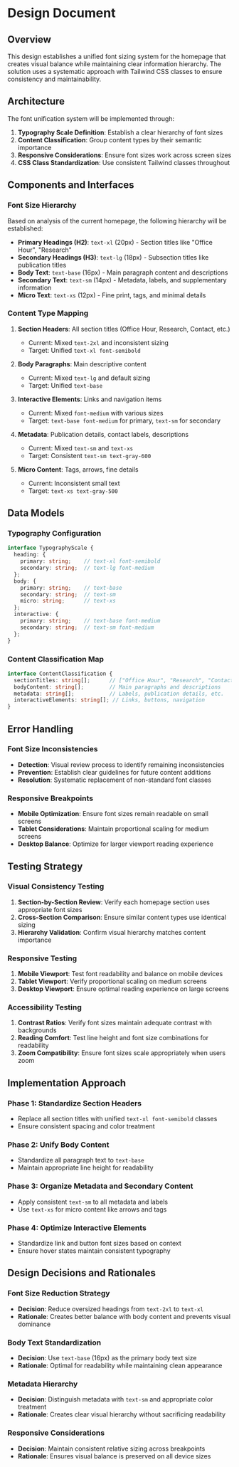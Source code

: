 # Design Document

## Overview

This design establishes a unified font sizing system for the homepage that creates visual balance while maintaining clear information hierarchy. The solution uses a systematic approach with Tailwind CSS classes to ensure consistency and maintainability.

## Architecture

The font unification system will be implemented through:

1. **Typography Scale Definition**: Establish a clear hierarchy of font sizes
2. **Content Classification**: Group content types by their semantic importance
3. **Responsive Considerations**: Ensure font sizes work across screen sizes
4. **CSS Class Standardization**: Use consistent Tailwind classes throughout

## Components and Interfaces

### Font Size Hierarchy

Based on analysis of the current homepage, the following hierarchy will be established:

- **Primary Headings (H2)**: `text-xl` (20px) - Section titles like "Office Hour", "Research"
- **Secondary Headings (H3)**: `text-lg` (18px) - Subsection titles like publication titles
- **Body Text**: `text-base` (16px) - Main paragraph content and descriptions
- **Secondary Text**: `text-sm` (14px) - Metadata, labels, and supplementary information
- **Micro Text**: `text-xs` (12px) - Fine print, tags, and minimal details

### Content Type Mapping

1. **Section Headers**: All section titles (Office Hour, Research, Contact, etc.)
   - Current: Mixed `text-2xl` and inconsistent sizing
   - Target: Unified `text-xl font-semibold`

2. **Body Paragraphs**: Main descriptive content
   - Current: Mixed `text-lg` and default sizing
   - Target: Unified `text-base`

3. **Interactive Elements**: Links and navigation items
   - Current: Mixed `font-medium` with various sizes
   - Target: `text-base font-medium` for primary, `text-sm` for secondary

4. **Metadata**: Publication details, contact labels, descriptions
   - Current: Mixed `text-sm` and `text-xs`
   - Target: Consistent `text-sm text-gray-600`

5. **Micro Content**: Tags, arrows, fine details
   - Current: Inconsistent small text
   - Target: `text-xs text-gray-500`

## Data Models

### Typography Configuration

```typescript
interface TypographyScale {
  heading: {
    primary: string;    // text-xl font-semibold
    secondary: string;  // text-lg font-medium
  };
  body: {
    primary: string;    // text-base
    secondary: string;  // text-sm
    micro: string;      // text-xs
  };
  interactive: {
    primary: string;    // text-base font-medium
    secondary: string;  // text-sm font-medium
  };
}
```

### Content Classification Map

```typescript
interface ContentClassification {
  sectionTitles: string[];      // ["Office Hour", "Research", "Contact", ...]
  bodyContent: string[];        // Main paragraphs and descriptions
  metadata: string[];           // Labels, publication details, etc.
  interactiveElements: string[]; // Links, buttons, navigation
}
```

## Error Handling

### Font Size Inconsistencies

- **Detection**: Visual review process to identify remaining inconsistencies
- **Prevention**: Establish clear guidelines for future content additions
- **Resolution**: Systematic replacement of non-standard font classes

### Responsive Breakpoints

- **Mobile Optimization**: Ensure font sizes remain readable on small screens
- **Tablet Considerations**: Maintain proportional scaling for medium screens
- **Desktop Balance**: Optimize for larger viewport reading experience

## Testing Strategy

### Visual Consistency Testing

1. **Section-by-Section Review**: Verify each homepage section uses appropriate font sizes
2. **Cross-Section Comparison**: Ensure similar content types use identical sizing
3. **Hierarchy Validation**: Confirm visual hierarchy matches content importance

### Responsive Testing

1. **Mobile Viewport**: Test font readability and balance on mobile devices
2. **Tablet Viewport**: Verify proportional scaling on medium screens
3. **Desktop Viewport**: Ensure optimal reading experience on large screens

### Accessibility Testing

1. **Contrast Ratios**: Verify font sizes maintain adequate contrast with backgrounds
2. **Reading Comfort**: Test line height and font size combinations for readability
3. **Zoom Compatibility**: Ensure font sizes scale appropriately when users zoom

## Implementation Approach

### Phase 1: Standardize Section Headers
- Replace all section titles with unified `text-xl font-semibold` classes
- Ensure consistent spacing and color treatment

### Phase 2: Unify Body Content
- Standardize all paragraph text to `text-base`
- Maintain appropriate line height for readability

### Phase 3: Organize Metadata and Secondary Content
- Apply consistent `text-sm` to all metadata and labels
- Use `text-xs` for micro content like arrows and tags

### Phase 4: Optimize Interactive Elements
- Standardize link and button font sizes based on context
- Ensure hover states maintain consistent typography

## Design Decisions and Rationales

### Font Size Reduction Strategy
- **Decision**: Reduce oversized headings from `text-2xl` to `text-xl`
- **Rationale**: Creates better balance with body content and prevents visual dominance

### Body Text Standardization
- **Decision**: Use `text-base` (16px) as the primary body text size
- **Rationale**: Optimal for readability while maintaining clean appearance

### Metadata Hierarchy
- **Decision**: Distinguish metadata with `text-sm` and appropriate color treatment
- **Rationale**: Creates clear visual hierarchy without sacrificing readability

### Responsive Considerations
- **Decision**: Maintain consistent relative sizing across breakpoints
- **Rationale**: Ensures visual balance is preserved on all device sizes